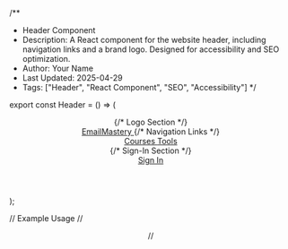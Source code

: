 /**
 * Header Component
 * Description: A React component for the website header, including navigation links and a brand logo. Designed for accessibility and SEO optimization.
 * Author: Your Name
 * Last Updated: 2025-04-29
 * Tags: ["Header", "React Component", "SEO", "Accessibility"]
 */

export const Header = () => (
  <header className="bg-white shadow-sm">
    <div className="max-w-7xl mx-auto px-4 py-6 flex items-center justify-between">
      {/* Logo Section */}
      <div className="flex items-center space-x-8">
        <a
          href="/"
          className="text-2xl font-bold text-blue-600"
          aria-label="EmailMastery Home"
        >
          EmailMastery
        </a>
        {/* Navigation Links */}
        <nav className="hidden md:flex space-x-6" aria-label="Main Navigation">
          <a
            href="/courses"
            className="text-gray-700 hover:text-blue-600"
            aria-label="Courses Page"
          >
            Courses
          </a>
          <a
            href="/tools"
            className="text-gray-700 hover:text-blue-600"
            aria-label="Tools Page"
          >
            Tools
          </a>
        </nav>
      </div>
      {/* Sign-In Section */}
      <div className="flex items-center space-x-4">
        <a
          href="/login"
          className="text-gray-700 hover:text-blue-600"
          aria-label="Sign In Page"
        >
          Sign In
        </a>
      </div>
    </div>
  </header>
);

// Example Usage
// <Header>
// </Header>



